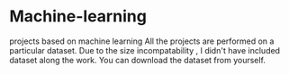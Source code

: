 # Machine-learning
projects based on machine learning
All the projects are performed on a particular dataset. 
Due to the size incompatability , I didn't have included dataset along the work.
You can download the dataset from yourself. 

